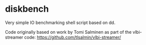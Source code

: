 # diskbench
Very simple IO benchmarking shell script based on dd.

Code originally based on work by Tomi Salminen as part of the vlbi-streamer code:
https://github.com/tlsalmin/vlbi-streamer/
